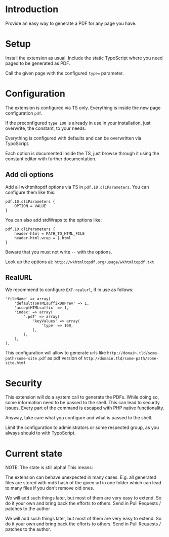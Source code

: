 # Introduction

Provide an easy way to generate a PDF for any page you have.

# Setup

Install the extension as usual. Include the static TypoScript where you need
paged to be generated as PDF.

Call the given page with the configured `type=` parameter.

# Configuration

The extension is configured via TS only. Everything is inside the new page
configuration `pdf`.

If the preconfigured `type 100` is already in use in your installation, just
overwrite, the constant, to your needs.

Everything is configured with defaults and can be overwritten via TypoScript.

Each option is documented inside the TS, just browse through it using the
constant editor with further documentation.

## Add cli options

Add all wkhtmltopdf options via TS in `pdf.10.cliParameters`.
You can configure them like this:

    pdf.10.cliParameters {
        OPTION = VALUE
    }

You can also add stdWraps to the options like:

    pdf.10.cliParameters {
        header-html = PATH_TO_HTML_FILE
        header-html.wrap = |.html
    }

Beware that you must not write `--` with the options.

Look up the options at:
`http://wkhtmltopdf.org/usage/wkhtmltopdf.txt`

## RealURL

We recommend to configure `EXT:realurl`, if in use as follows:

    'fileName' => array(
        'defaultToHTMLsuffixOnPrev' => 1,
        'acceptHTMLsuffix' => 1,
        'index' => array(
            '.pdf' => array(
                'keyValues' => array(
                    'type' => 100,
                ),
            ),
        ),
    ),

This configuration will allow to generate urls like
`http://domain.tld/some-path/some-site.pdf` as pdf version of
`http://domain.tld/some-path/some-site.html`

# Security

This extension will do a system call to generate the PDFs. While doing so, some
information need to be passed to the shell. This can lead to security issues.
Every part of the command is escaped with PHP native functionality.

Anyway, take care what you configure and what is passed to the shell.

Limit the configuration to administrators or some respected group, as you always
should to with TypoScript.

# Current state

NOTE: The state is still alpha! This means:

The extension can behave unexpected in many cases. E.g. all generated files are
stored with md5 hash of the given url in one folder which can lead to many files
if you don't remove old ones.

We will add such things later, but most of them are very easy to extend. So do
it your own and bring back the efforts to others. Send in Pull Requests /
patches to the author

We will add such things later, but most of them are very easy to extend. So do
it your own and bring back the efforts to others. Send in Pull Requests /
patches to the author.
